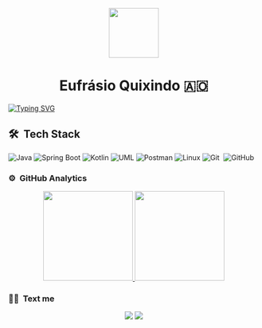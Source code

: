<p align="center">
<img src="https://media.giphy.com/media/v1.Y2lkPTc5MGI3NjExcG5wYXVpcWQ5ZWl6cmY2aGJkbWt6NTRrNDViN3Axanp5cmYwMHR2cSZlcD12MV9pbnRlcm5hbF9naWZfYnlfaWQmY3Q9cw/sLoRDJqV5XoOScXOuH/giphy.gif" width="100">
</p>

<h1 align="center" color="#c0c0c0">Eufrásio Quixindo  🇦🇴</h1>

[![Typing SVG](https://readme-typing-svg.herokuapp.com/?color=FFFFFF&size=35&center=true&vCenter=true&width=1000&lines=Software+Engineer+:%29)](https://git.io/typing-svg) 

## 🛠 &nbsp;Tech Stack

![Java](https://img.shields.io/badge/Java-ED8B00?style=for-the-badge&logo=java&logoColor=white)
![Spring Boot](https://img.shields.io/badge/Spring_Boot-6DB33F?style=for-the-badge&logo=spring-boot&logoColor=white)
![Kotlin](https://img.shields.io/badge/kotlin-%237F52FF.svg?style=for-the-badge&logo=kotlin&logoColor=white)
![UML](https://img.shields.io/badge/UML-02569B?style=for-the-badge&logo=uml&logoColor=white)
![Postman](https://img.shields.io/badge/Postman-FF6C37?style=for-the-badge&logo=postman&logoColor=white)
![Linux](https://img.shields.io/badge/Linux-FCC624?style=for-the-badge&logo=linux&logoColor=black)
![Git](https://img.shields.io/badge/git-%23F05033.svg?style=for-the-badge&logo=git&logoColor=white)&nbsp;
![GitHub](https://img.shields.io/badge/github-%23121011.svg?style=for-the-badge&logo=github&logoColor=white)

### ⚙️ &nbsp;GitHub Analytics

<p align="center">
<a href="https://github.com/QuixindoDev">
  <img height="180em" src="https://github-readme-stats-eight-theta.vercel.app/api?username=QuixindoDev&show_icons=true&theme=merko&include_all_commits=true&count_private=true"/>
  <img height="180em" src="https://github-readme-stats-eight-theta.vercel.app/api/top-langs/?username=QuixindoDev&layout=compact&langs_count=8&theme=merko&include_all_commits=true&count_private=true"/>
</a>
</p>  
  
### 🤝🏻 &nbsp;Text me

<p align="center">
<a href="https://www.linkedin.com/in/quixindo/"><img src="https://img.shields.io/badge/linkedin-%230077B5.svg?style=for-the-badge&logo=linkedin&logoColor=white"/></a>
<a href="mailto:eufrasio.dev@gmail.com"><img src="https://img.shields.io/badge/Gmail-D14836?style=for-the-badge&logo=gmail&logoColor=white"/></a>
